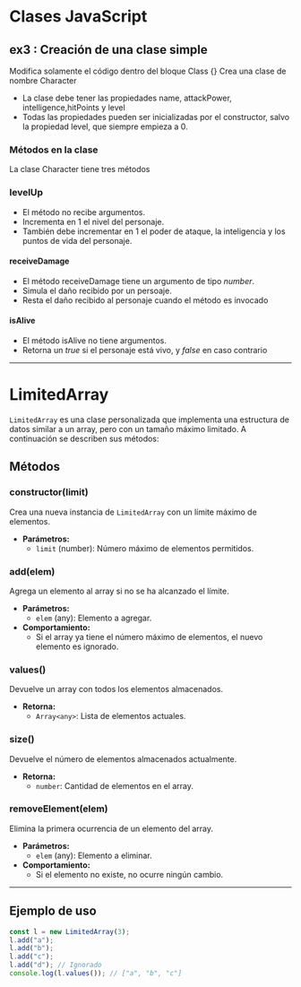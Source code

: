 # Clases JavaScript

## ex3 : Creación de una clase simple

Modifica solamente el código dentro del bloque Class {}
Crea una clase de nombre Character

- La clase debe tener las propiedades name, attackPower, intelligence,hitPoints y level
- Todas las propiedades pueden ser inicializadas por el constructor, salvo la propiedad level, que siempre empieza a 0.

### Métodos en la clase

La clase Character tiene tres métodos

### levelUp

- El método no recibe argumentos.
- Incrementa en 1 el nivel del personaje.
- También debe incrementar en 1 el poder de ataque, la inteligencia y los puntos de vida del personaje.

#### receiveDamage

- El método receiveDamage tiene un argumento de tipo _number_.
- Simula el daño recibido por un persoaje.
- Resta el daño recibido al personaje cuando el método es invocado

#### isAlive

- El método isAlive no tiene argumentos.
- Retorna un _true_ si el personaje está vivo, y _false_ en caso contrario

---

# LimitedArray

`LimitedArray` es una clase personalizada que implementa una estructura de datos similar a un array, pero con un tamaño máximo limitado. A continuación se describen sus métodos:

## Métodos

### constructor(limit)
Crea una nueva instancia de `LimitedArray` con un límite máximo de elementos.
- **Parámetros:**
  - `limit` (number): Número máximo de elementos permitidos.

### add(elem)
Agrega un elemento al array si no se ha alcanzado el límite.
- **Parámetros:**
  - `elem` (any): Elemento a agregar.
- **Comportamiento:**
  - Si el array ya tiene el número máximo de elementos, el nuevo elemento es ignorado.

### values()
Devuelve un array con todos los elementos almacenados.
- **Retorna:**
  - `Array<any>`: Lista de elementos actuales.

### size()
Devuelve el número de elementos almacenados actualmente.
- **Retorna:**
  - `number`: Cantidad de elementos en el array.

### removeElement(elem)
Elimina la primera ocurrencia de un elemento del array.
- **Parámetros:**
  - `elem` (any): Elemento a eliminar.
- **Comportamiento:**
  - Si el elemento no existe, no ocurre ningún cambio.

---

## Ejemplo de uso
```js
const l = new LimitedArray(3);
l.add("a");
l.add("b");
l.add("c");
l.add("d"); // Ignorado
console.log(l.values()); // ["a", "b", "c"]
```

